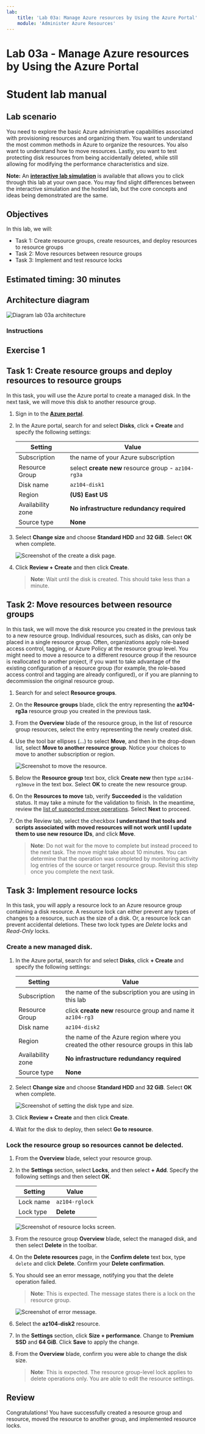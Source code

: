 ```yaml
---
lab:
    title: 'Lab 03a: Manage Azure resources by Using the Azure Portal'
    module: 'Administer Azure Resources'
---
```


# Lab 03a - Manage Azure resources by Using the Azure Portal
# Student lab manual

## Lab scenario

You need to explore the basic Azure administrative capabilities associated with provisioning resources and organizing them.  You want to understand the most common methods in Azure to organize the resources. You also want to understand how to move resources. Lastly, you  want to test protecting disk resources from being accidentally deleted, while still allowing for modifying the performance characteristics and size.

**Note:** An **[interactive lab simulation](https://mslabs.cloudguides.com/guides/AZ-104%20Exam%20Guide%20-%20Microsoft%20Azure%20Administrator%20Exercise%204)** is available that allows you to click through this lab at your own pace. You may find slight differences between the interactive simulation and the hosted lab, but the core concepts and ideas being demonstrated are the same. 

## Objectives

In this lab, we will:

+ Task 1: Create resource groups, create resources, and deploy resources to resource groups
+ Task 2: Move resources between resource groups
+ Task 3: Implement and test resource locks

## Estimated timing: 30 minutes

## Architecture diagram

![Diagram lab 03a architecture](../media/az104-lab03a-architecture-diagram.png)

### Instructions

## Exercise 1

## Task 1: Create resource groups and deploy resources to resource groups

In this task, you will use the Azure portal to create a managed disk. In the next task, we will move this disk to another resource group. 

1. Sign in to the [**Azure portal**](http://portal.azure.com).

1. In the Azure portal, search for and select **Disks**, click **+ Create** and specify the following settings:

    |Setting|Value|
    |---|---|
    |Subscription| the name of your Azure subscription  |
    |Resource Group| select **create new** resource group - `az104-rg3a`|
    |Disk name| `az104-disk1` |
    |Region| **(US) East US** |
    |Availability zone| **No infrastructure redundancy required** |
    |Source type| **None** |

1. Select **Change size** and choose **Standard HDD** and **32 GiB**. Select **OK** when complete. 

    ![Screenshot of the create a disk page.](../media/az104-lab03a-createdisk1.png)

1. Click **Review + Create** and then click **Create**.

    >**Note**: Wait until the disk is created. This should take less than a minute.

## Task 2: Move resources between resource groups 

In this task, we will move the disk resource you created in the previous task to a new resource group. Individual resources, such as disks, can only be placed in a single resource group. Often, organizations apply role-based access control, tagging, or Azure Policy at the resource group level. You might need to move a resource to a different resource group if the resource is reallocated to another project, if you want to take advantage of the existing configuration of a resource group (for example, the role-based access control and tagging are already configured), or if you are planning to decommission the original resource group.

1. Search for and select **Resource groups**. 

1. On the **Resource groups** blade, click the entry representing the **az104-rg3a** resource group you created in the previous task.

1. From the **Overview** blade of the resource group, in the list of resource group resources, select the entry representing the newly created disk.

1. Use the tool bar ellipses (...) to select **Move**, and then in the drop-down list, select **Move to another resource group**. Notice your choices to move to another subscription or region. 

    ![Screenshot to move the resource.](../media/az104-lab03a-moverg.png)

1. Below the **Resource group** text box, click **Create new** then type `az104-rg3move` in the text box. Select **OK** to create the new resource group.

1. On the **Resources to move** tab, verify **Succeeded** is the validation status. It may take a minute for the validation to finish. In the meantime, review the [list of supported move operations](https://learn.microsoft.com/azure/azure-resource-manager/management/move-support-resources). Select **Next** to proceed. 

1. On the Review tab, select the checkbox **I understand that tools and scripts associated with moved resources will not work until I update them to use new resource IDs**, and click **Move**.

    >**Note**: Do not wait for the move to complete but instead proceed to the next task. The move might take about 10 minutes. You can determine that the operation was completed by monitoring activity log entries of the source or target resource group. Revisit this step once you complete the next task.

## Task 3: Implement resource locks

In this task, you will apply a resource lock to an Azure resource group containing a disk resource. A resource lock can either prevent any types of changes to a resource, such as the size of a disk. Or, a resource lock can prevent accidental deletions. These two lock types are *Delete* locks and *Read-Only* locks.

### Create a new managed disk. 

1. In the Azure portal, search for and select **Disks**, click **+ Create** and specify the following settings:

    |Setting|Value|
    |---|---|
    |Subscription| the name of the subscription you are using in this lab |
    |Resource Group| click **create new** resource group and name it `az104-rg3` |
    |Disk name| `az104-disk2` |
    |Region| the name of the Azure region where you created the other resource groups in this lab |
    |Availability zone| **No infrastructure redundancy required** |
    |Source type| **None** |

1. Select **Change size** and choose **Standard HDD** and **32 GiB**. Select **OK** when complete. 

    ![Screenshot of setting the disk type and size.](,./media/az104-lab03a-createdisk2.png)

1. Click **Review + Create** and then click **Create**.

1. Wait for the disk to deploy, then select **Go to resource**.

### Lock the resource group so resources cannot be delected. 

1. From the **Overview** blade, select your resource group.

1. In the **Settings** section, select **Locks**, and then select **+ Add**. Specify the following settings and then select **OK**. 

    |Setting|Value|
    |---|---|
    |Lock name| `az104-rglock` |
    |Lock type| **Delete** |

    ![Screenshot of resource locks screen.](../media/az104-lab03a-deletelock.png)

1. From the resource group **Overview** blade, select the managed disk, and then select **Delete** in the toolbar. 

1. On the **Delete resources** page, in the **Confirm delete** text box, type `delete` and click **Delete**. Confirm your **Delete confirmation**. 

1. You should see an error message, notifying you that the delete operation failed.

    >**Note**: This is expected. The message states there is a lock on the resource group. 

    ![Screenshot of error message.](../media/az104-lab03a-deleteerror.png)

1. Select the **az104-disk2** resource. 

1. In the **Settings** section, click **Size + performance**. Change to **Premium SSD** and **64 GiB**. Click **Save** to apply the change.

1. From the **Overview** blade, confirm you were able to change the disk size. 

    >**Note**: This is expected. The resource group-level lock applies to delete operations only. You are able to edit the resource settings. 

## Review

Congratulations! You have successfully created a resource group and resource, moved the resource to another group, and implemented resource locks.
